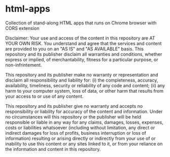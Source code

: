 # html-apps
Collection of stand-along HTML apps that runs on Chrome browser with CORS extension

Disclaimer: Your use and access of the content in this repository are AT YOUR OWN RISK. You understand and agree that the services and content are provided to you on an "AS IS" and "AS AVAILABLE" basis. This repository and its publisher disclaim all warranties and conditions, whether express or implied, of merchantability, fitness for a particular purpose, or non-infrintement.

This repository and its publisher make no warranty or representation and disclaim all responsibility and liability for: (i) the completeness, accuracy, availability, timeliness, security or reliability of any code and content; (ii) any harm to your computer system, loss of data, or other harm that results from your access to or use of any content.

This repository and its publisher give no warranty and accepts no responsibility or liability for accuracy of the content and information. Under no circumstances will this repository or the publisher will be held responsible or liable in any way for any claims, damages, losses, expenses, costs or liabilities whatsoever (including without limitation, any direct or indirect damages for loss of profits, business interruption or loss of information) resulting or arising directly or indirectly from your use of or inability to use this content or any sites linked to it, or from your reliance on the information and content in this repository.
